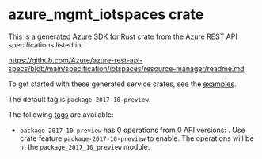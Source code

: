 # azure_mgmt_iotspaces crate

This is a generated [Azure SDK for Rust](https://github.com/Azure/azure-sdk-for-rust) crate from the Azure REST API specifications listed in:

https://github.com/Azure/azure-rest-api-specs/blob/main/specification/iotspaces/resource-manager/readme.md

To get started with these generated service crates, see the [examples](https://github.com/Azure/azure-sdk-for-rust/blob/main/services/README.md#examples).

The default tag is `package-2017-10-preview`.

The following [tags](https://github.com/Azure/azure-sdk-for-rust/blob/main/services/tags.md) are available:

- `package-2017-10-preview` has 0 operations from 0 API versions: . Use crate feature `package-2017-10-preview` to enable. The operations will be in the `package_2017_10_preview` module.